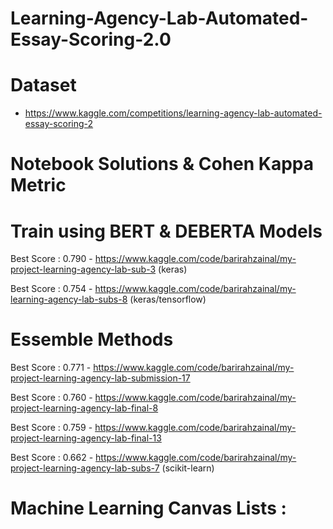 # Learning-Agency-Lab-Automated-Essay-Scoring-2.0


# Dataset 

- https://www.kaggle.com/competitions/learning-agency-lab-automated-essay-scoring-2


# Notebook Solutions & Cohen Kappa Metric

# Train using BERT & DEBERTA Models

Best Score : 0.790 - https://www.kaggle.com/code/barirahzainal/my-project-learning-agency-lab-sub-3 (keras)

Best Score : 0.754 - https://www.kaggle.com/code/barirahzainal/my-learning-agency-lab-subs-8 (keras/tensorflow)


# Essemble Methods

Best Score : 0.771 - https://www.kaggle.com/code/barirahzainal/my-project-learning-agency-lab-submission-17

Best Score : 0.760 - https://www.kaggle.com/code/barirahzainal/my-project-learning-agency-lab-final-8

Best Score : 0.759 - https://www.kaggle.com/code/barirahzainal/my-project-learning-agency-lab-final-13

Best Score : 0.662 - https://www.kaggle.com/code/barirahzainal/my-project-learning-agency-lab-subs-7 (scikit-learn)



# Machine Learning Canvas Lists :
